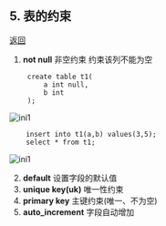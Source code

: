 ## 5. 表的约束

 [返回](README.md)

1. **not null** 非空约束 约束该列不能为空

		create table t1(
			a int null,
			b int
		);
![ini1](image\tablecon00)


		insert into t1(a,b) values(3,5);
		select * from t1;
![ini1](image\tablecon01)


2. **default** 设置字段的默认值
3. **unique key(uk)** 唯一性约束
4. **primary key** 主键约束(唯一、不为空)
5. **auto_increment** 字段自动增加